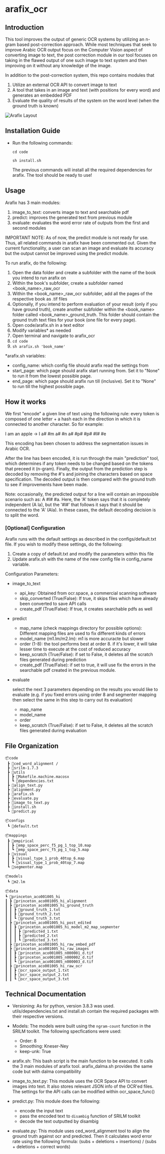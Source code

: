 # arafix_ocr

## Introduction
This tool improves the output of generic OCR systems by utilizing an n-gram based post-correction approach. While most techniques that seek to improve Arabic OCR output focus on the Computer Vision aspect of converting image to text, the post correction module in our tool focuses on taking in the flawed output of one such image to text system and then improving on it without any knowledge of the image.

In addition to the post-correction system, this repo contains modules that 
1) Utilize an external OCR API to convert image to text
2) A tool that takes in an image and text (with positions for every word) and generates an embedded PDF
3) Evaluate the quality of results of the system on the word level (when the ground truth is known)

![Arafix Layout](https://github.com/aizazansari/arafix_ocr/blob/841b9deca62abe53b5647474de4a72536fb0d37f/code/utils/Arafix%20Layout.png)

## Installation Guide
<!-- 
- Download srilm: Navigate to this [link](http://www.speech.sri.com/projects/srilm/download.html) and download version of 1.7.3 of srilm into the main directory of this repo -->
- Run the following commands:

  ```cd code```
  
  ```sh install.sh```
  
  The previous commands will install all the required dependencies for arafix. The tool should be ready to use!
  
## Usage

Arafix has 3 main modules:
1) image_to_text: converts image to text and searchable pdf
2) predict: improves the generated text from previous module
3) evaluate: evaluates the word error rate of outputs from the first and second modules

IMPORTANT NOTE: As of now, the predict module is not ready for use. Thus, all related commands in arafix have been commented out. Given the current functionality, a user can scan an image and evaluate its accuracy but the output cannot be improved using the predict module.

To run arafix, do the following:
1) Open the data folder and create a subfolder with the name of the book you intend to run arafix on
2) Within the book's subfolder, create a subfolder named <book_name>_raw_ocr
3) Within the <book_name>_raw_ocr subfolder, add all the pages of the respective book as .tif files
4) Optionally, if you intend to perform evaluation of your result (only if you have ground truth), create another subfolder within the <book_name> folder called <book_name>_ground_truth. This folder should contain the ground truth text files for your book (one file for every page). 
5) Open code/arafix.sh in a text editor
6) Modify variables* as needed
7) Open terminal and navigate to arafix_ocr
8) ```cd code```
9) ```sh arafix.sh 'book_name'```

*arafix.sh variables:
- config_name: which config file should arafix read the settings from
- start_page: which page should arafix start running from. Set it to "None" to run it from the lowest possible page.
- end_page: which page should arafix run till (inclusive). Set it to "None" to run till the highest possible page.

## How it works
We first "encode" a given line of text using the following rule: every token is composed of one letter + a hash each in the direction in which it is connected to another character. So for example:

I am an apple -> I a# #m a# #n a# #p# #p# #l# #e

This encoding has been chosen to address the segmentation issues in Arabic OCR. 

After the line has been encoded, it is run through the main "prediction" tool, which determines if any token needs to be changed based on the tokens that preceed it (n-gram). Finally, the output from the prediction step is decoded by removing the #'s and joining the characters based on space specification. The decoded output is then compared with the ground truth to see if improvements have been made. 

Note: occasionally, the predicted output for a line will contain an impossible scenario such as: A #l# #a. Here, the 'A' token says that it is completely independent (A la), but the '#l#' that follows it says that it should be connected to the 'A' (Ala). In these cases, the default decoding decision is to split the word.

### [Optional] Configuration

Arafix runs with the default settings as described in the configs/default.txt file. If you wish to modify these settings, do the following:
1) Create a copy of default.txt and modify the parameters within this file
2) Update arafix.sh with the name of the new config file in config_name variable.

Configuration Parameters:
- image_to_text
  - api_key: Obtained from ocr.space, a commercial scanning software
  - skip_converted (True/False): If true, it skips files which have already been converted to save API calls
  - create_pdf (True/False): If true, it creates searchable pdfs as well

- predict
  - map_name (check mappings directory for possible options): Different mapping files are used to fix different kinds of errors
  - model_name (m1.lm/m2.lm): m1 is more accuracte but slower 
  - order (1-8): the tool performs best at order 8. if it's lower, it will take lesser time to execute at the cost of reduced accuracy
  - keep_scratch (True/False): if set to False, it deletes all the scratch files generated during prediction
  - create_pdf (True/False): if set to true, it will use fix the errors in the searchable pdf created in the previous module.

- evaluate

  select the next 3 parameters depending on the results you would like to evaluate (e.g. if you fixed errors using order 8 and segmenter mapping then select the same in this step to carry out its evaluation)
  
  - map_name 
  - model_name
  - order
  - keep_scratch (True/False): if set to False, it deletes all the scratch files generated during evaluation


## File Organization
```
📦code 
 ┣ 📂ced_word_alignment /
 ┣ 📂srilm-1.7.3 
 ┣ 📂utils 
 ┃ ┣ 📜Makefile.machine.macosx 
 ┃ ┗ 📜dependencies.txt
 ┣ 📜align_text.py
 ┣ 📜alignment.py
 ┣ 📜arafix.sh 
 ┣ 📜evaluate.py 
 ┣ 📜image_to_text.py 
 ┣ 📜install.sh 
 ┗ 📜predict.py 

📦configs 
 ┗ 📜default.txt
 
📦mappings 
 ┣ 📂empirical
 ┃ ┣ 📜emp_space_perc_f5_pg_1_top_10.map
 ┃ ┗ 📜emp_space_perc_f5_pg_1_top_5.map
 ┣ 📂visual
 ┃ ┣ 📜visual_type_1_prob_40top_6.map
 ┃ ┗ 📜visual_type_1_prob_40top_7.map
 ┗ 📜segmenter.map
 
📦models 
 ┗ 📜m2.lm
 
📦data 
┗ 📂princeton_aco001005_hi
┃ ┣ 📂princeton_aco001005_hi_alignment 
┃ ┣ 📂princeton_aco001005_hi_ground_truth 
┃ ┃ ┣ 📜ground_truth_1.txt
┃ ┃ ┣ 📜ground_truth_2.txt
┃ ┃ ┗ 📜ground_truth_3.txt
┃ ┣ 📂princeton_aco001005_hi_post_edited
┃ ┃ ┣ 📂princeton_aco001005_hi_model_m2_map_segmenter
┃ ┃ ┃ ┣ 📜predicted_1.txt
┃ ┃ ┃ ┣ 📜predicted_2.txt
┃ ┃ ┃ ┗ 📜predicted_3.txt
┃ ┣ 📂princeton_aco001005_hi_raw_embed_pdf
┃ ┣ 📂princeton_aco001005_hi_raw_images
┃ ┃ ┣ 📜princeton_aco001005_n000001_d.tif
┃ ┃ ┣ 📜princeton_aco001005_n000002_d.tif
┃ ┃ ┗ 📜princeton_aco001005_n000003_d.tif
┃ ┣ 📂princeton_aco001005_hi_raw_ocr
┃ ┃ ┣ 📜ocr_space_output_1.txt
┃ ┃ ┣ 📜ocr_space_output_2.txt
┃ ┃ ┗ 📜ocr_space_output_3.txt
```

## Technical Documentation
  - Versioning: As for python, version 3.8.3 was used. utils/dependencies.txt and install.sh contain the required packages with their respective versions.
  - Models: The models were built using the ```ngram-count``` function in the SRILM toolkit. The following specfications were used:
    - Order: 8
    - Smoothing: Kneser-Ney
    - keep-unk: True

  - arafix.sh: This bash script is the main function to be executed. It calls the 3 main modules of arafix tool. arafix_dalma.sh provides the same code but with dalma compatibility
  - image_to_text.py: This module uses the OCR Space API to convert images into text. It also stores relevant JSON info of the OCR'ed files. The settings for the API calls can be modified within ocr_space_func() 
  - predict.py: This module does the following:
    - encode the input text
    - pass the encoded text to ```disambig``` function of SRILM toolkit
    - decode the text outputted by disambig
  - evaluate.py: This module uses ced_word_alignment tool to align the ground truth against ocr and predicted. Then it calculates word error rate using the following formula: (subs + deletions + insertions) / (subs + deletions + correct words) 
  
